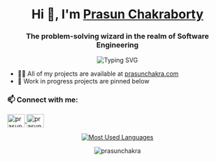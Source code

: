 <h1 align="center">Hi 👋, I'm <a href="http://prasunchakra.com/" target="blank">Prasun Chakraborty</a></h1>
<h3 align="center">The problem-solving wizard in the realm of Software Engineering</h3>

<p align="center">
  <img src="https://readme-typing-svg.herokuapp.com?font=Fira+Code&pause=1000&color=2196F3&center=true&vCenter=true&width=435&lines=Full+Stack+Developer;Data+Engineer;Problem+Solver;Tech+Enthusiast" alt="Typing SVG" />
</p>

- 👨‍💻 All of my projects are available at [prasunchakra.com](https://prasunchakra.com/)
- 🔨 Work in progress projects are pinned below

### 📫 Connect with me:
<p align="left">
  <a href="https://linkedin.com/in/prasunchakra" target="blank">
    <img align="center" src="https://raw.githubusercontent.com/rahuldkjain/github-profile-readme-generator/master/src/images/icons/Social/linked-in-alt.svg" alt="prasunchakra" height="30" width="40" />
  </a>
  <a href="https://twitter.com/prasunchakra" target="blank">
    <img align="center" src="https://raw.githubusercontent.com/rahuldkjain/github-profile-readme-generator/master/src/images/icons/Social/twitter.svg" alt="prasunchakra" height="30" width="40" />
  </a>
</p>

<p align="center">
    <a href="https://prasunchakra.com" target="_blank">
        <img src="https://github-readme-stats.vercel.app/api/top-langs?username=prasunchakra&show_icons=true&locale=en&layout=compact" alt="Most Used Languages"/>
    </a>
</p>

<p align="center">
    <img src="https://github-readme-streak-stats.herokuapp.com/?user=prasunchakra&" alt="prasunchakra" />
</p>


